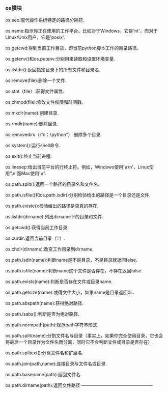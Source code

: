 ### os模块

os.sep:取代操作系统特定的路径分隔符.

os.name:指示你正在使用的工作平台。比如对于Windows，它是'nt'，而对于Linux/Unix用户，它是'posix'.

os.getcwd:得到当前工作目录，即当前python脚本工作的目录路径。

os.getenv()和os.putenv:分别用来读取和设置环境变量.

os.listdir():返回指定目录下的所有文件和目录名.

os.remove(file):删除一个文件.

os.stat（file）:获得文件属性.

os.chmod(file):修改文件权限和时间戳.

os.mkdir(name):创建目录.

os.rmdir(name):删除目录.

os.removedirs（r“c：\python”）:删除多个目录.

os.system():运行shell命令.

os.exit():终止当前进程.

os.linesep:给出当前平台的行终止符。例如，Windows使用'\r\n'，Linux使用'\n'而Mac使用'\r'.

os.path.split():返回一个路径的目录名和文件名.

os.path.isfile()和os.path.isdir()分别检验给出的路径是一个目录还是文件.

os.path.existe():检验给出的路径是否真的存在.

os.listdir(dirname):列出dirname下的目录和文件.

os.getcwd():获得当前工作目录.

os.curdir:返回当前目录（'.'）.

os.chdir(dirname):改变工作目录到dirname.

os.path.isdir(name):判断name是不是目录，不是目录就返回false.

os.path.isfile(name):判断name这个文件是否存在，不存在返回false.

os.path.exists(name):判断是否存在文件或目录name.

os.path.getsize(name):或得文件大小，如果name是目录返回0L.

os.path.abspath(name):获得绝对路径.

os.path.isabs():判断是否为绝对路径.

os.path.normpath(path):规范path字符串形式.

os.path.split(name):分割文件名与目录（事实上，如果你完全使用目录，它也会将最后一个目录作为文件名而分离，同时它不会判断文件或目录是否存在）.

os.path.splitext():分离文件名和扩展名.

os.path.join(path,name):连接目录与文件名或目录.

os.path.basename(path):返回文件名.

os.path.dirname(path):返回文件路径
————————————————